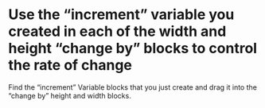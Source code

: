 # Use the “increment” variable you created in each of the width and height “change by” blocks to control the rate of change

Find the “increment” Variable blocks that you just create and drag it into the “change by” height and width blocks.
